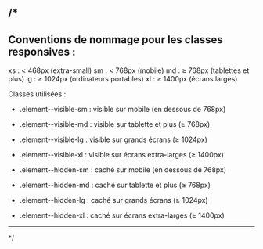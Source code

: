 /* 
  --------------------------------------------------------------
  Conventions de nommage pour les classes responsives :
  --------------------------------------------------------------
  xs : < 468px  (extra-small)
  sm : < 768px  (mobile)
  md : ≥ 768px (tablettes et plus)
  lg : ≥ 1024px (ordinateurs portables)
  xl : ≥ 1400px (écrans larges)

  Classes utilisées :
  - .element--visible-sm      : visible sur mobile (en dessous de 768px)
  - .element--visible-md      : visible sur tablette et plus (≥ 768px)
  - .element--visible-lg      : visible sur grands écrans (≥ 1024px)
  - .element--visible-xl      : visible sur écrans extra-larges (≥ 1400px)

  - .element--hidden-sm       : caché sur mobile (en dessous de 768px)
  - .element--hidden-md       : caché sur tablette et plus (≥ 768px)
  - .element--hidden-lg       : caché sur grands écrans (≥ 1024px)
  - .element--hidden-xl       : caché sur écrans extra-larges (≥ 1400px)

  --------------------------------------------------------------
*/